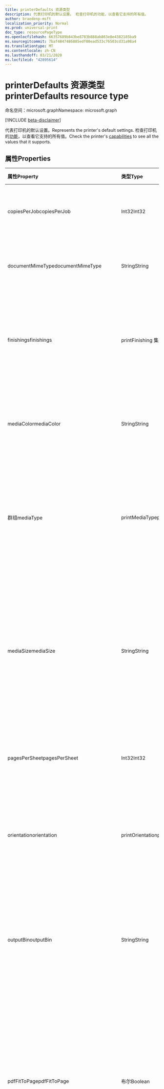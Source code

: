 ```yaml
---
title: printerDefaults 资源类型
description: 代表打印机的默认设置。 检查打印机的功能，以查看它支持的所有值。
author: braedenp-msft
localization_priority: Normal
ms.prod: universal-print
doc_type: resourcePageType
ms.openlocfilehash: 66357689b843be8783b888ab863e8e4382185ba9
ms.sourcegitcommit: 7baf4847486885edf08ead533c76503cd31a98a4
ms.translationtype: MT
ms.contentlocale: zh-CN
ms.lasthandoff: 03/21/2020
ms.locfileid: "42895614"
---
```

# <a name="printerdefaults-resource-type"></a><span data-ttu-id="179cd-104">printerDefaults 资源类型</span><span class="sxs-lookup"><span data-stu-id="179cd-104">printerDefaults resource type</span></span>

<span data-ttu-id="179cd-105">命名空间：microsoft.graph</span><span class="sxs-lookup"><span data-stu-id="179cd-105">Namespace: microsoft.graph</span></span>

[!INCLUDE [beta-disclaimer](../../includes/beta-disclaimer.md)]

<span data-ttu-id="179cd-106">代表打印机的默认设置。</span><span class="sxs-lookup"><span data-stu-id="179cd-106">Represents the printer's default settings.</span></span> <span data-ttu-id="179cd-107">检查打印机的[功能](../api/printer-getcapabilities.md)，以查看它支持的所有值。</span><span class="sxs-lookup"><span data-stu-id="179cd-107">Check the printer's [capabilities](../api/printer-getcapabilities.md) to see all the values that it supports.</span></span>

## <a name="properties"></a><span data-ttu-id="179cd-108">属性</span><span class="sxs-lookup"><span data-stu-id="179cd-108">Properties</span></span>
| <span data-ttu-id="179cd-109">属性</span><span class="sxs-lookup"><span data-stu-id="179cd-109">Property</span></span>     | <span data-ttu-id="179cd-110">类型</span><span class="sxs-lookup"><span data-stu-id="179cd-110">Type</span></span>        | <span data-ttu-id="179cd-111">说明</span><span class="sxs-lookup"><span data-stu-id="179cd-111">Description</span></span> |
|:-------------|:------------|:------------|
|<span data-ttu-id="179cd-112">copiesPerJob</span><span class="sxs-lookup"><span data-stu-id="179cd-112">copiesPerJob</span></span>|<span data-ttu-id="179cd-113">Int32</span><span class="sxs-lookup"><span data-stu-id="179cd-113">Int32</span></span>|<span data-ttu-id="179cd-114">每个作业打印的默认副本数。</span><span class="sxs-lookup"><span data-stu-id="179cd-114">The default number of copies printed per job.</span></span>|
|<span data-ttu-id="179cd-115">documentMimeType</span><span class="sxs-lookup"><span data-stu-id="179cd-115">documentMimeType</span></span>|<span data-ttu-id="179cd-116">String</span><span class="sxs-lookup"><span data-stu-id="179cd-116">String</span></span>|<span data-ttu-id="179cd-117">处理文档时使用的默认 MIME 类型。</span><span class="sxs-lookup"><span data-stu-id="179cd-117">The default MIME type to use when processing documents.</span></span>|
|<span data-ttu-id="179cd-118">finishings</span><span class="sxs-lookup"><span data-stu-id="179cd-118">finishings</span></span>|<span data-ttu-id="179cd-119">printFinishing 集合</span><span class="sxs-lookup"><span data-stu-id="179cd-119">printFinishing collection</span></span>|<span data-ttu-id="179cd-120">要应用于打印作业的默认 finishings 集。</span><span class="sxs-lookup"><span data-stu-id="179cd-120">The default set of finishings to apply to print jobs.</span></span> <span data-ttu-id="179cd-121">有效值如下表所述。</span><span class="sxs-lookup"><span data-stu-id="179cd-121">Valid values are described in the following table.</span></span>|
|<span data-ttu-id="179cd-122">mediaColor</span><span class="sxs-lookup"><span data-stu-id="179cd-122">mediaColor</span></span>|<span data-ttu-id="179cd-123">String</span><span class="sxs-lookup"><span data-stu-id="179cd-123">String</span></span>|<span data-ttu-id="179cd-124">打印文档时所用的默认媒体（如纸张）颜色。</span><span class="sxs-lookup"><span data-stu-id="179cd-124">The default media (such as paper) color to print the document on.</span></span>
|<span data-ttu-id="179cd-125">群组</span><span class="sxs-lookup"><span data-stu-id="179cd-125">mediaType</span></span>|<span data-ttu-id="179cd-126">printMediaType</span><span class="sxs-lookup"><span data-stu-id="179cd-126">printMediaType</span></span>|<span data-ttu-id="179cd-127">打印文档时所用的默认媒体（如纸）类型。</span><span class="sxs-lookup"><span data-stu-id="179cd-127">The default media (such as paper) type to print the document on.</span></span> <span data-ttu-id="179cd-128">有效值如下表所述。</span><span class="sxs-lookup"><span data-stu-id="179cd-128">Valid values are described in the following table.</span></span>|
|<span data-ttu-id="179cd-129">mediaSize</span><span class="sxs-lookup"><span data-stu-id="179cd-129">mediaSize</span></span>|<span data-ttu-id="179cd-130">String</span><span class="sxs-lookup"><span data-stu-id="179cd-130">String</span></span>|<span data-ttu-id="179cd-131">要使用的默认媒体大小。</span><span class="sxs-lookup"><span data-stu-id="179cd-131">The default media size to use.</span></span> <span data-ttu-id="179cd-132">支持 ISO 和 ANSI 媒体大小的标准大小名称，以及关联打印机支持的任何自定义大小。</span><span class="sxs-lookup"><span data-stu-id="179cd-132">Supports standard size names for ISO and ANSI media sizes, along with any custom sizes supported by the associated printer.</span></span>
|<span data-ttu-id="179cd-133">pagesPerSheet</span><span class="sxs-lookup"><span data-stu-id="179cd-133">pagesPerSheet</span></span>|<span data-ttu-id="179cd-134">Int32</span><span class="sxs-lookup"><span data-stu-id="179cd-134">Int32</span></span>|<span data-ttu-id="179cd-135">每张纸上要打印的文档页面的默认数量。</span><span class="sxs-lookup"><span data-stu-id="179cd-135">The default number of document pages to print on each sheet.</span></span>
|<span data-ttu-id="179cd-136">orientation</span><span class="sxs-lookup"><span data-stu-id="179cd-136">orientation</span></span>|<span data-ttu-id="179cd-137">printOrientation</span><span class="sxs-lookup"><span data-stu-id="179cd-137">printOrientation</span></span>|<span data-ttu-id="179cd-138">打印文档时使用的默认方向。</span><span class="sxs-lookup"><span data-stu-id="179cd-138">The default orientation to use when printing the document.</span></span> <span data-ttu-id="179cd-139">有效值如下表所述。</span><span class="sxs-lookup"><span data-stu-id="179cd-139">Valid values are described in the following table.</span></span>|
|<span data-ttu-id="179cd-140">outputBin</span><span class="sxs-lookup"><span data-stu-id="179cd-140">outputBin</span></span>|<span data-ttu-id="179cd-141">String</span><span class="sxs-lookup"><span data-stu-id="179cd-141">String</span></span>|<span data-ttu-id="179cd-142">要放置的默认输出纸盒已完成打印。</span><span class="sxs-lookup"><span data-stu-id="179cd-142">The default output bin to place completed prints into.</span></span> <span data-ttu-id="179cd-143">请参阅打印机的[功能](../api/printer-getcapabilities.md)，获取受支持的输出箱列表。</span><span class="sxs-lookup"><span data-stu-id="179cd-143">See the printer's [capabilities](../api/printer-getcapabilities.md) for a list of supported output bins.</span></span>|
|<span data-ttu-id="179cd-144">pdfFitToPage</span><span class="sxs-lookup"><span data-stu-id="179cd-144">pdfFitToPage</span></span>|<span data-ttu-id="179cd-145">布尔</span><span class="sxs-lookup"><span data-stu-id="179cd-145">Boolean</span></span>|<span data-ttu-id="179cd-146">默认的 pdfFitToPage 设置。</span><span class="sxs-lookup"><span data-stu-id="179cd-146">The default pdfFitToPage setting.</span></span> <span data-ttu-id="179cd-147">如果为 True，则将 PDF 文档的每个页面放置到一个物理纸上;假以让打印机决定如何布置印象。</span><span class="sxs-lookup"><span data-stu-id="179cd-147">True to fit each page of a PDF document to a physical sheet of media; false to let the printer decide how to lay out impressions.</span></span>|
|<span data-ttu-id="179cd-148">presentationDirection</span><span class="sxs-lookup"><span data-stu-id="179cd-148">presentationDirection</span></span>|<span data-ttu-id="179cd-149">printPresentationDirection</span><span class="sxs-lookup"><span data-stu-id="179cd-149">printPresentationDirection</span></span>|<span data-ttu-id="179cd-150">每个工作表打印多个页面时对页面进行布局的默认方向。</span><span class="sxs-lookup"><span data-stu-id="179cd-150">The default direction to lay out pages when multiple pages are being printed per sheet.</span></span> <span data-ttu-id="179cd-151">有效值如下表所述。</span><span class="sxs-lookup"><span data-stu-id="179cd-151">Valid values are described in the following table.</span></span>|
|<span data-ttu-id="179cd-152">printColorConfiguration</span><span class="sxs-lookup"><span data-stu-id="179cd-152">printColorConfiguration</span></span>|<span data-ttu-id="179cd-153">printColorConfiguration</span><span class="sxs-lookup"><span data-stu-id="179cd-153">printColorConfiguration</span></span>|<span data-ttu-id="179cd-154">打印文档时使用的默认颜色模式。</span><span class="sxs-lookup"><span data-stu-id="179cd-154">The default color mode to use when printing the document.</span></span> <span data-ttu-id="179cd-155">有效值如下表所述。</span><span class="sxs-lookup"><span data-stu-id="179cd-155">Valid values are described in the following table.</span></span>|
|<span data-ttu-id="179cd-156">printQuality</span><span class="sxs-lookup"><span data-stu-id="179cd-156">printQuality</span></span>|<span data-ttu-id="179cd-157">printQuality</span><span class="sxs-lookup"><span data-stu-id="179cd-157">printQuality</span></span>|<span data-ttu-id="179cd-158">打印文档时使用的默认质量。</span><span class="sxs-lookup"><span data-stu-id="179cd-158">The default quality to use when printing the document.</span></span> <span data-ttu-id="179cd-159">有效值如下表所述。</span><span class="sxs-lookup"><span data-stu-id="179cd-159">Valid values are described in the following table.</span></span>|
|<span data-ttu-id="179cd-160">duplexConfiguration</span><span class="sxs-lookup"><span data-stu-id="179cd-160">duplexConfiguration</span></span>|<span data-ttu-id="179cd-161">printDuplexConfiguration</span><span class="sxs-lookup"><span data-stu-id="179cd-161">printDuplexConfiguration</span></span>|<span data-ttu-id="179cd-162">打印文档时使用的默认双面打印（双面）配置。</span><span class="sxs-lookup"><span data-stu-id="179cd-162">The default duplex (double-sided) configuration to use when printing a document.</span></span> <span data-ttu-id="179cd-163">有效值如下表所述。</span><span class="sxs-lookup"><span data-stu-id="179cd-163">Valid values are described in the following table.</span></span>|

### <a name="printpresentationdirection-values"></a><span data-ttu-id="179cd-164">printPresentationDirection 值</span><span class="sxs-lookup"><span data-stu-id="179cd-164">printPresentationDirection values</span></span>

|<span data-ttu-id="179cd-165">成员</span><span class="sxs-lookup"><span data-stu-id="179cd-165">Member</span></span>|<span data-ttu-id="179cd-166">值</span><span class="sxs-lookup"><span data-stu-id="179cd-166">Value</span></span>|<span data-ttu-id="179cd-167">说明</span><span class="sxs-lookup"><span data-stu-id="179cd-167">Description</span></span>|
|:---|:---|:---|
|<span data-ttu-id="179cd-168">clockwiseFromTopLeft</span><span class="sxs-lookup"><span data-stu-id="179cd-168">clockwiseFromTopLeft</span></span>|<span data-ttu-id="179cd-169">0</span><span class="sxs-lookup"><span data-stu-id="179cd-169">0</span></span>|<span data-ttu-id="179cd-170">从左上角开始沿顺时针方向的网格排列页面。</span><span class="sxs-lookup"><span data-stu-id="179cd-170">Arrange the pages in a clockwise grid starting in the top left.</span></span>|
|<span data-ttu-id="179cd-171">counterClockwiseFromTopLeft</span><span class="sxs-lookup"><span data-stu-id="179cd-171">counterClockwiseFromTopLeft</span></span>|<span data-ttu-id="179cd-172">1</span><span class="sxs-lookup"><span data-stu-id="179cd-172">1</span></span>|<span data-ttu-id="179cd-173">在从左上角开始的逆时针网格中排列页面。</span><span class="sxs-lookup"><span data-stu-id="179cd-173">Arrange the pages in a counterclockwise grid starting in the top left.</span></span>|
|<span data-ttu-id="179cd-174">counterClockwiseFromTopRight</span><span class="sxs-lookup"><span data-stu-id="179cd-174">counterClockwiseFromTopRight</span></span>|<span data-ttu-id="179cd-175">双面</span><span class="sxs-lookup"><span data-stu-id="179cd-175">2</span></span>|<span data-ttu-id="179cd-176">从右上部开始以逆时针网格线排列页面。</span><span class="sxs-lookup"><span data-stu-id="179cd-176">Arrange the pages in a counterclockwise grid starting in the top right.</span></span>|
|<span data-ttu-id="179cd-177">clockwiseFromTopRight</span><span class="sxs-lookup"><span data-stu-id="179cd-177">clockwiseFromTopRight</span></span>|<span data-ttu-id="179cd-178">第三章</span><span class="sxs-lookup"><span data-stu-id="179cd-178">3</span></span>|<span data-ttu-id="179cd-179">从右上部开始沿顺时针网格排列页面。</span><span class="sxs-lookup"><span data-stu-id="179cd-179">Arrange the pages in a clockwise grid starting in the top right.</span></span>|
|<span data-ttu-id="179cd-180">counterClockwiseFromBottomLeft</span><span class="sxs-lookup"><span data-stu-id="179cd-180">counterClockwiseFromBottomLeft</span></span>|<span data-ttu-id="179cd-181">4 </span><span class="sxs-lookup"><span data-stu-id="179cd-181">4</span></span>|<span data-ttu-id="179cd-182">从左下角开始以逆时针网格线排列页面。</span><span class="sxs-lookup"><span data-stu-id="179cd-182">Arrange the pages in a counterclockwise grid starting in the bottom left.</span></span>|
|<span data-ttu-id="179cd-183">clockwiseFromBottomLeft</span><span class="sxs-lookup"><span data-stu-id="179cd-183">clockwiseFromBottomLeft</span></span>|<span data-ttu-id="179cd-184">5 </span><span class="sxs-lookup"><span data-stu-id="179cd-184">5</span></span>|<span data-ttu-id="179cd-185">从左下角开始沿顺时针方向的网格排列页面。</span><span class="sxs-lookup"><span data-stu-id="179cd-185">Arrange the pages in a clockwise grid starting in the bottom left.</span></span>|
|<span data-ttu-id="179cd-186">counterClockwiseFromBottomRight</span><span class="sxs-lookup"><span data-stu-id="179cd-186">counterClockwiseFromBottomRight</span></span>|<span data-ttu-id="179cd-187">6 </span><span class="sxs-lookup"><span data-stu-id="179cd-187">6</span></span>|<span data-ttu-id="179cd-188">从右下角开始以逆时针网格线排列页面。</span><span class="sxs-lookup"><span data-stu-id="179cd-188">Arrange the pages in a counterclockwise grid starting in the bottom right.</span></span>|
|<span data-ttu-id="179cd-189">clockwiseFromBottomRight</span><span class="sxs-lookup"><span data-stu-id="179cd-189">clockwiseFromBottomRight</span></span>|<span data-ttu-id="179cd-190">7 </span><span class="sxs-lookup"><span data-stu-id="179cd-190">7</span></span>|<span data-ttu-id="179cd-191">从右下角开始沿顺时针方向的网格排列页面。</span><span class="sxs-lookup"><span data-stu-id="179cd-191">Arrange the pages in a clockwise grid starting in the bottom right.</span></span>|

### <a name="printduplexconfiguration-values"></a><span data-ttu-id="179cd-192">printDuplexConfiguration 值</span><span class="sxs-lookup"><span data-stu-id="179cd-192">printDuplexConfiguration values</span></span>

|<span data-ttu-id="179cd-193">成员</span><span class="sxs-lookup"><span data-stu-id="179cd-193">Member</span></span>|<span data-ttu-id="179cd-194">值</span><span class="sxs-lookup"><span data-stu-id="179cd-194">Value</span></span>|<span data-ttu-id="179cd-195">说明</span><span class="sxs-lookup"><span data-stu-id="179cd-195">Description</span></span>|
|:---|:---|:---|
|<span data-ttu-id="179cd-196">twoSidedLongEdge</span><span class="sxs-lookup"><span data-stu-id="179cd-196">twoSidedLongEdge</span></span>|<span data-ttu-id="179cd-197">0</span><span class="sxs-lookup"><span data-stu-id="179cd-197">0</span></span>|<span data-ttu-id="179cd-198">打印机将双面打印，并且将沿长边翻转文档。</span><span class="sxs-lookup"><span data-stu-id="179cd-198">The printer will print double-sided, and will flip documents along the long edge.</span></span>|
|<span data-ttu-id="179cd-199">twoSidedShortEdge</span><span class="sxs-lookup"><span data-stu-id="179cd-199">twoSidedShortEdge</span></span>|<span data-ttu-id="179cd-200">1</span><span class="sxs-lookup"><span data-stu-id="179cd-200">1</span></span>|<span data-ttu-id="179cd-201">打印机将双面打印，并且将沿短边翻转文档。</span><span class="sxs-lookup"><span data-stu-id="179cd-201">The printer will print double-sided, and will flip documents along the short edge.</span></span>|
|<span data-ttu-id="179cd-202">oneSided</span><span class="sxs-lookup"><span data-stu-id="179cd-202">oneSided</span></span>|<span data-ttu-id="179cd-203">双面</span><span class="sxs-lookup"><span data-stu-id="179cd-203">2</span></span>|<span data-ttu-id="179cd-204">打印机将单面打印。</span><span class="sxs-lookup"><span data-stu-id="179cd-204">The printer will print single-sided.</span></span>|

### <a name="printfinishing-values"></a><span data-ttu-id="179cd-205">printFinishing 值</span><span class="sxs-lookup"><span data-stu-id="179cd-205">printFinishing values</span></span>

|<span data-ttu-id="179cd-206">成员</span><span class="sxs-lookup"><span data-stu-id="179cd-206">Member</span></span>|<span data-ttu-id="179cd-207">值</span><span class="sxs-lookup"><span data-stu-id="179cd-207">Value</span></span>|<span data-ttu-id="179cd-208">说明</span><span class="sxs-lookup"><span data-stu-id="179cd-208">Description</span></span>|
|:---|:---|:---|
|<span data-ttu-id="179cd-209">无</span><span class="sxs-lookup"><span data-stu-id="179cd-209">none</span></span>|<span data-ttu-id="179cd-210">第三章</span><span class="sxs-lookup"><span data-stu-id="179cd-210">3</span></span>|<span data-ttu-id="179cd-211">无 finishings。</span><span class="sxs-lookup"><span data-stu-id="179cd-211">No finishings.</span></span> <span data-ttu-id="179cd-212">包括此值等效于提供空的 finishings 集合。</span><span class="sxs-lookup"><span data-stu-id="179cd-212">Including this value is equivalent to providing an empty collection of finishings.</span></span>|
|<span data-ttu-id="179cd-213">侧</span><span class="sxs-lookup"><span data-stu-id="179cd-213">staple</span></span>|<span data-ttu-id="179cd-214">4 </span><span class="sxs-lookup"><span data-stu-id="179cd-214">4</span></span>|<span data-ttu-id="179cd-215">使用打印机的默认装订配置对文档进行装订。</span><span class="sxs-lookup"><span data-stu-id="179cd-215">Staple the document using the printer's default stapling configuration.</span></span>|
|<span data-ttu-id="179cd-216">穿透</span><span class="sxs-lookup"><span data-stu-id="179cd-216">punch</span></span>|<span data-ttu-id="179cd-217">5 </span><span class="sxs-lookup"><span data-stu-id="179cd-217">5</span></span>|<span data-ttu-id="179cd-218">打孔使用打印机的默认打孔配置来打孔文档。</span><span class="sxs-lookup"><span data-stu-id="179cd-218">Hole punch the document using the printer's default hole punch configuration.</span></span>|
|<span data-ttu-id="179cd-219">包装盒</span><span class="sxs-lookup"><span data-stu-id="179cd-219">cover</span></span>|<span data-ttu-id="179cd-220">6 </span><span class="sxs-lookup"><span data-stu-id="179cd-220">6</span></span>|<span data-ttu-id="179cd-221">将封面应用于文档。</span><span class="sxs-lookup"><span data-stu-id="179cd-221">Apply a cover to the document.</span></span>|
|<span data-ttu-id="179cd-222">绑定</span><span class="sxs-lookup"><span data-stu-id="179cd-222">bind</span></span>|<span data-ttu-id="179cd-223">7 </span><span class="sxs-lookup"><span data-stu-id="179cd-223">7</span></span>|<span data-ttu-id="179cd-224">使用打印机的默认绑定配置绑定文档。</span><span class="sxs-lookup"><span data-stu-id="179cd-224">Bind the document using the printer's default binding configuration.</span></span>|
|<span data-ttu-id="179cd-225">saddleStitch</span><span class="sxs-lookup"><span data-stu-id="179cd-225">saddleStitch</span></span>|<span data-ttu-id="179cd-226">8 </span><span class="sxs-lookup"><span data-stu-id="179cd-226">8</span></span>|<span data-ttu-id="179cd-227">骑马-使用打印机的默认装订配置 stich 文档。</span><span class="sxs-lookup"><span data-stu-id="179cd-227">Saddle-stich the document using the printer's default stitching configuration.</span></span>|
|<span data-ttu-id="179cd-228">edgeStitch</span><span class="sxs-lookup"><span data-stu-id="179cd-228">edgeStitch</span></span>|<span data-ttu-id="179cd-229">9 </span><span class="sxs-lookup"><span data-stu-id="179cd-229">9</span></span>|<span data-ttu-id="179cd-230">使用打印机的默认装订配置对文档进行边缘装订。</span><span class="sxs-lookup"><span data-stu-id="179cd-230">Edge-stitch the document using the printer's default stitching configuration.</span></span>|
|<span data-ttu-id="179cd-231">stapleTopLeft</span><span class="sxs-lookup"><span data-stu-id="179cd-231">stapleTopLeft</span></span>|<span data-ttu-id="179cd-232">20</span><span class="sxs-lookup"><span data-stu-id="179cd-232">20</span></span>|<span data-ttu-id="179cd-233">将文档装订在左上角。</span><span class="sxs-lookup"><span data-stu-id="179cd-233">Staple the document in the top-left corner.</span></span>|
|<span data-ttu-id="179cd-234">stapleBottomLeft</span><span class="sxs-lookup"><span data-stu-id="179cd-234">stapleBottomLeft</span></span>|<span data-ttu-id="179cd-235">不足</span><span class="sxs-lookup"><span data-stu-id="179cd-235">21</span></span>|<span data-ttu-id="179cd-236">在左下角对文档进行装订。</span><span class="sxs-lookup"><span data-stu-id="179cd-236">Staple the document in the bottom-left corner.</span></span>|
|<span data-ttu-id="179cd-237">stapleTopRight</span><span class="sxs-lookup"><span data-stu-id="179cd-237">stapleTopRight</span></span>|<span data-ttu-id="179cd-238">22</span><span class="sxs-lookup"><span data-stu-id="179cd-238">22</span></span>|<span data-ttu-id="179cd-239">在右上角将文档装订在一起。</span><span class="sxs-lookup"><span data-stu-id="179cd-239">Staple the document in the top-right corner.</span></span>|
|<span data-ttu-id="179cd-240">stapleBottomRight</span><span class="sxs-lookup"><span data-stu-id="179cd-240">stapleBottomRight</span></span>|<span data-ttu-id="179cd-241">上午</span><span class="sxs-lookup"><span data-stu-id="179cd-241">23</span></span>|<span data-ttu-id="179cd-242">在右下角将文档装订在一起。</span><span class="sxs-lookup"><span data-stu-id="179cd-242">Staple the document in the bottom-right corner.</span></span>|
|<span data-ttu-id="179cd-243">edgeStitchLeft</span><span class="sxs-lookup"><span data-stu-id="179cd-243">edgeStitchLeft</span></span>|<span data-ttu-id="179cd-244">24</span><span class="sxs-lookup"><span data-stu-id="179cd-244">24</span></span>|<span data-ttu-id="179cd-245">沿左边缘对文档进行边缘装订。</span><span class="sxs-lookup"><span data-stu-id="179cd-245">Edge-stitch the document along the left edge.</span></span>|
|<span data-ttu-id="179cd-246">edgeStitchTop</span><span class="sxs-lookup"><span data-stu-id="179cd-246">edgeStitchTop</span></span>|<span data-ttu-id="179cd-247">word</span><span class="sxs-lookup"><span data-stu-id="179cd-247">25</span></span>|<span data-ttu-id="179cd-248">沿上边缘对文档进行边缘装订。</span><span class="sxs-lookup"><span data-stu-id="179cd-248">Edge-stitch the document along the top edge.</span></span>|
|<span data-ttu-id="179cd-249">edgeStitchRight</span><span class="sxs-lookup"><span data-stu-id="179cd-249">edgeStitchRight</span></span>|<span data-ttu-id="179cd-250">26</span><span class="sxs-lookup"><span data-stu-id="179cd-250">26</span></span>|<span data-ttu-id="179cd-251">将文档沿右边缘装订。</span><span class="sxs-lookup"><span data-stu-id="179cd-251">Edge-stitch the document along the right edge.</span></span>|
|<span data-ttu-id="179cd-252">edgeStitchBottom</span><span class="sxs-lookup"><span data-stu-id="179cd-252">edgeStitchBottom</span></span>|<span data-ttu-id="179cd-253">27</span><span class="sxs-lookup"><span data-stu-id="179cd-253">27</span></span>|<span data-ttu-id="179cd-254">对文档沿下边缘进行边缘装订。</span><span class="sxs-lookup"><span data-stu-id="179cd-254">Edge-stitch the document along the bottom edge.</span></span>|
|<span data-ttu-id="179cd-255">stapleDualLeft</span><span class="sxs-lookup"><span data-stu-id="179cd-255">stapleDualLeft</span></span>|<span data-ttu-id="179cd-256">28</span><span class="sxs-lookup"><span data-stu-id="179cd-256">28</span></span>|<span data-ttu-id="179cd-257">将文档沿左边缘两次装订。</span><span class="sxs-lookup"><span data-stu-id="179cd-257">Staple the document twice along the left edge.</span></span>|
|<span data-ttu-id="179cd-258">stapleDualTop</span><span class="sxs-lookup"><span data-stu-id="179cd-258">stapleDualTop</span></span>|<span data-ttu-id="179cd-259">29</span><span class="sxs-lookup"><span data-stu-id="179cd-259">29</span></span>|<span data-ttu-id="179cd-260">将文档沿上边缘两次装订。</span><span class="sxs-lookup"><span data-stu-id="179cd-260">Staple the document twice along the top edge.</span></span>|
|<span data-ttu-id="179cd-261">stapleDualRight</span><span class="sxs-lookup"><span data-stu-id="179cd-261">stapleDualRight</span></span>|<span data-ttu-id="179cd-262">30</span><span class="sxs-lookup"><span data-stu-id="179cd-262">30</span></span>|<span data-ttu-id="179cd-263">将文档沿右边缘两次装订。</span><span class="sxs-lookup"><span data-stu-id="179cd-263">Staple the document twice along the right edge.</span></span>|
|<span data-ttu-id="179cd-264">stapleDualBottom</span><span class="sxs-lookup"><span data-stu-id="179cd-264">stapleDualBottom</span></span>|<span data-ttu-id="179cd-265">31</span><span class="sxs-lookup"><span data-stu-id="179cd-265">31</span></span>|<span data-ttu-id="179cd-266">将文档沿下边缘两次装订。</span><span class="sxs-lookup"><span data-stu-id="179cd-266">Staple the document twice along the bottom edge.</span></span>|

## <a name="printorientation-values"></a><span data-ttu-id="179cd-267">printOrientation 值</span><span class="sxs-lookup"><span data-stu-id="179cd-267">printOrientation values</span></span>

|<span data-ttu-id="179cd-268">成员</span><span class="sxs-lookup"><span data-stu-id="179cd-268">Member</span></span>|<span data-ttu-id="179cd-269">值</span><span class="sxs-lookup"><span data-stu-id="179cd-269">Value</span></span>|<span data-ttu-id="179cd-270">说明</span><span class="sxs-lookup"><span data-stu-id="179cd-270">Description</span></span>|
|:---|:---|:---|
|<span data-ttu-id="179cd-271">纵</span><span class="sxs-lookup"><span data-stu-id="179cd-271">portrait</span></span>|<span data-ttu-id="179cd-272">第三章</span><span class="sxs-lookup"><span data-stu-id="179cd-272">3</span></span>|<span data-ttu-id="179cd-273">打印机将在 "纵向" 方向上打印为印记。</span><span class="sxs-lookup"><span data-stu-id="179cd-273">The printer will print impressions in the "portrait" orientation.</span></span>|
|<span data-ttu-id="179cd-274">现状</span><span class="sxs-lookup"><span data-stu-id="179cd-274">landscape</span></span>|<span data-ttu-id="179cd-275">4 </span><span class="sxs-lookup"><span data-stu-id="179cd-275">4</span></span>|<span data-ttu-id="179cd-276">打印机将在 "横向" 方向上打印为印记。</span><span class="sxs-lookup"><span data-stu-id="179cd-276">The printer will print impressions in the "landscape" orientation.</span></span>|
|<span data-ttu-id="179cd-277">reverseLandscape</span><span class="sxs-lookup"><span data-stu-id="179cd-277">reverseLandscape</span></span>|<span data-ttu-id="179cd-278">5 </span><span class="sxs-lookup"><span data-stu-id="179cd-278">5</span></span>|<span data-ttu-id="179cd-279">打印机将在 "翻转横向" 方向上打印为印记。</span><span class="sxs-lookup"><span data-stu-id="179cd-279">The printer will print impressions in the "reverse landscape" orientation.</span></span>|
|<span data-ttu-id="179cd-280">reversePortrait</span><span class="sxs-lookup"><span data-stu-id="179cd-280">reversePortrait</span></span>|<span data-ttu-id="179cd-281">6 </span><span class="sxs-lookup"><span data-stu-id="179cd-281">6</span></span>|<span data-ttu-id="179cd-282">打印机将在 "反转纵向" 方向上打印为印记。</span><span class="sxs-lookup"><span data-stu-id="179cd-282">The printer will print impressions in the "reverse portrait" orientation.</span></span>|

### <a name="printmediatype-values"></a><span data-ttu-id="179cd-283">printMediaType 值</span><span class="sxs-lookup"><span data-stu-id="179cd-283">printMediaType values</span></span>

|<span data-ttu-id="179cd-284">成员</span><span class="sxs-lookup"><span data-stu-id="179cd-284">Member</span></span>|<span data-ttu-id="179cd-285">值</span><span class="sxs-lookup"><span data-stu-id="179cd-285">Value</span></span>|<span data-ttu-id="179cd-286">说明</span><span class="sxs-lookup"><span data-stu-id="179cd-286">Description</span></span>|
|:---|:---|:---|
|<span data-ttu-id="179cd-287">设计</span><span class="sxs-lookup"><span data-stu-id="179cd-287">stationery</span></span>|<span data-ttu-id="179cd-288">0</span><span class="sxs-lookup"><span data-stu-id="179cd-288">0</span></span>|<span data-ttu-id="179cd-289">一张标准纸张。</span><span class="sxs-lookup"><span data-stu-id="179cd-289">Standard sheets of paper.</span></span>|
|<span data-ttu-id="179cd-290">透明度</span><span class="sxs-lookup"><span data-stu-id="179cd-290">transparency</span></span>|<span data-ttu-id="179cd-291">1</span><span class="sxs-lookup"><span data-stu-id="179cd-291">1</span></span>|<span data-ttu-id="179cd-292">与投影机投影仪配合使用的透明胶片。</span><span class="sxs-lookup"><span data-stu-id="179cd-292">Transparency film used with overhead projectors.</span></span>|
|<span data-ttu-id="179cd-293">信封</span><span class="sxs-lookup"><span data-stu-id="179cd-293">envelope</span></span>|<span data-ttu-id="179cd-294">双面</span><span class="sxs-lookup"><span data-stu-id="179cd-294">2</span></span>|<span data-ttu-id="179cd-295">信封。</span><span class="sxs-lookup"><span data-stu-id="179cd-295">An envelope.</span></span>|
|<span data-ttu-id="179cd-296">envelopePlain</span><span class="sxs-lookup"><span data-stu-id="179cd-296">envelopePlain</span></span>|<span data-ttu-id="179cd-297">第三章</span><span class="sxs-lookup"><span data-stu-id="179cd-297">3</span></span>|<span data-ttu-id="179cd-298">纯信封。</span><span class="sxs-lookup"><span data-stu-id="179cd-298">A plain envelope.</span></span>|
|<span data-ttu-id="179cd-299">保持</span><span class="sxs-lookup"><span data-stu-id="179cd-299">continuous</span></span>|<span data-ttu-id="179cd-300">4 </span><span class="sxs-lookup"><span data-stu-id="179cd-300">4</span></span>|<span data-ttu-id="179cd-301">连续一卷纸。</span><span class="sxs-lookup"><span data-stu-id="179cd-301">A continuous roll of paper.</span></span>|
|<span data-ttu-id="179cd-302">闪屏</span><span class="sxs-lookup"><span data-stu-id="179cd-302">screen</span></span>|<span data-ttu-id="179cd-303">5 </span><span class="sxs-lookup"><span data-stu-id="179cd-303">5</span></span>|<span data-ttu-id="179cd-304">数字屏幕。</span><span class="sxs-lookup"><span data-stu-id="179cd-304">A digital screen.</span></span>|
|<span data-ttu-id="179cd-305">screenPaged</span><span class="sxs-lookup"><span data-stu-id="179cd-305">screenPaged</span></span>|<span data-ttu-id="179cd-306">6 </span><span class="sxs-lookup"><span data-stu-id="179cd-306">6</span></span>|<span data-ttu-id="179cd-307">支持分页的数字屏幕。</span><span class="sxs-lookup"><span data-stu-id="179cd-307">A digital screen with support for paging.</span></span>|
|<span data-ttu-id="179cd-308">continuousLong</span><span class="sxs-lookup"><span data-stu-id="179cd-308">continuousLong</span></span>|<span data-ttu-id="179cd-309">7 </span><span class="sxs-lookup"><span data-stu-id="179cd-309">7</span></span>|<span data-ttu-id="179cd-310">较长的连续纸张。</span><span class="sxs-lookup"><span data-stu-id="179cd-310">A long continuous roll of paper.</span></span>|
|<span data-ttu-id="179cd-311">continuousShort</span><span class="sxs-lookup"><span data-stu-id="179cd-311">continuousShort</span></span>|<span data-ttu-id="179cd-312">8 </span><span class="sxs-lookup"><span data-stu-id="179cd-312">8</span></span>|<span data-ttu-id="179cd-313">简短的连续纸。</span><span class="sxs-lookup"><span data-stu-id="179cd-313">A short continuous roll of paper.</span></span>|
|<span data-ttu-id="179cd-314">envelopeWindow</span><span class="sxs-lookup"><span data-stu-id="179cd-314">envelopeWindow</span></span>|<span data-ttu-id="179cd-315">9 </span><span class="sxs-lookup"><span data-stu-id="179cd-315">9</span></span>|<span data-ttu-id="179cd-316">带有透明窗口裁剪的信封。</span><span class="sxs-lookup"><span data-stu-id="179cd-316">An envelope with a transparent window cut-out.</span></span>|
|<span data-ttu-id="179cd-317">multiPartForm</span><span class="sxs-lookup"><span data-stu-id="179cd-317">multiPartForm</span></span>|<span data-ttu-id="179cd-318">10 </span><span class="sxs-lookup"><span data-stu-id="179cd-318">10</span></span>|<span data-ttu-id="179cd-319">多部分 perforated 窗体。</span><span class="sxs-lookup"><span data-stu-id="179cd-319">A multi-part perforated form.</span></span>|
|<span data-ttu-id="179cd-320">层</span><span class="sxs-lookup"><span data-stu-id="179cd-320">multiLayer</span></span>|<span data-ttu-id="179cd-321">11x17</span><span class="sxs-lookup"><span data-stu-id="179cd-321">11</span></span>|<span data-ttu-id="179cd-322">多层中型。</span><span class="sxs-lookup"><span data-stu-id="179cd-322">A multi-layer medium.</span></span>|
|<span data-ttu-id="179cd-323">标题</span><span class="sxs-lookup"><span data-stu-id="179cd-323">labels</span></span>|<span data-ttu-id="179cd-324">12 </span><span class="sxs-lookup"><span data-stu-id="179cd-324">12</span></span>|<span data-ttu-id="179cd-325">带有标签切出的工作表。</span><span class="sxs-lookup"><span data-stu-id="179cd-325">A sheet with label cut-outs.</span></span>|

### <a name="printquality-values"></a><span data-ttu-id="179cd-326">printQuality 值</span><span class="sxs-lookup"><span data-stu-id="179cd-326">printQuality values</span></span>

|<span data-ttu-id="179cd-327">成员</span><span class="sxs-lookup"><span data-stu-id="179cd-327">Member</span></span>|<span data-ttu-id="179cd-328">说明</span><span class="sxs-lookup"><span data-stu-id="179cd-328">Description</span></span>|
|:---|:---|
|<span data-ttu-id="179cd-329">降低</span><span class="sxs-lookup"><span data-stu-id="179cd-329">low</span></span>|<span data-ttu-id="179cd-330">打印机将使用低（通常称为 "草稿"）质量打印作业。</span><span class="sxs-lookup"><span data-stu-id="179cd-330">The printer will print the job using low (commonly known as "draft") quality.</span></span>|
|<span data-ttu-id="179cd-331">中等</span><span class="sxs-lookup"><span data-stu-id="179cd-331">medium</span></span>|<span data-ttu-id="179cd-332">打印机将使用 medim （通常称为 "普通"）质量打印作业。</span><span class="sxs-lookup"><span data-stu-id="179cd-332">The printer will print the job using medim (commonly known as "normal") quality.</span></span>|
|<span data-ttu-id="179cd-333">高效</span><span class="sxs-lookup"><span data-stu-id="179cd-333">high</span></span>|<span data-ttu-id="179cd-334">打印机将使用 "高" （通常称为 "最佳" 或 "精细"）质量打印作业。</span><span class="sxs-lookup"><span data-stu-id="179cd-334">The printer will print the job using high (commonly known as "best" or "fine") quality.</span></span>|

### <a name="printcolorconfiguration-values"></a><span data-ttu-id="179cd-335">printColorConfiguration 值</span><span class="sxs-lookup"><span data-stu-id="179cd-335">printColorConfiguration values</span></span>

|<span data-ttu-id="179cd-336">成员</span><span class="sxs-lookup"><span data-stu-id="179cd-336">Member</span></span>|<span data-ttu-id="179cd-337">值</span><span class="sxs-lookup"><span data-stu-id="179cd-337">Value</span></span>|<span data-ttu-id="179cd-338">说明</span><span class="sxs-lookup"><span data-stu-id="179cd-338">Description</span></span>|
|:---|:---|:---|
|<span data-ttu-id="179cd-339">blackAndWhite</span><span class="sxs-lookup"><span data-stu-id="179cd-339">blackAndWhite</span></span>|<span data-ttu-id="179cd-340">0</span><span class="sxs-lookup"><span data-stu-id="179cd-340">0</span></span>|<span data-ttu-id="179cd-341">黑色和白色（仅使用黑色标记材料。）</span><span class="sxs-lookup"><span data-stu-id="179cd-341">Black and white (use black marker material only.)</span></span>|
|<span data-ttu-id="179cd-342">灰度</span><span class="sxs-lookup"><span data-stu-id="179cd-342">grayscale</span></span>|<span data-ttu-id="179cd-343">1</span><span class="sxs-lookup"><span data-stu-id="179cd-343">1</span></span>|<span data-ttu-id="179cd-344">灰度（可能使用某些颜色标记材料。）</span><span class="sxs-lookup"><span data-stu-id="179cd-344">Grayscale (may use some color marker material.)</span></span>|
|<span data-ttu-id="179cd-345">color</span><span class="sxs-lookup"><span data-stu-id="179cd-345">color</span></span>|<span data-ttu-id="179cd-346">双面</span><span class="sxs-lookup"><span data-stu-id="179cd-346">2</span></span>|<span data-ttu-id="179cd-347">颜色（使用标记材料的任意组合来创建颜色印象）。</span><span class="sxs-lookup"><span data-stu-id="179cd-347">Color (use any combination of marker materials to create a color impression).</span></span>|
|<span data-ttu-id="179cd-348">自动</span><span class="sxs-lookup"><span data-stu-id="179cd-348">auto</span></span>|<span data-ttu-id="179cd-349">第三章</span><span class="sxs-lookup"><span data-stu-id="179cd-349">3</span></span>|<span data-ttu-id="179cd-350">让打印机决定要使用哪种颜色模式。</span><span class="sxs-lookup"><span data-stu-id="179cd-350">Let the printer decide which color mode to use.</span></span>|

## <a name="json-representation"></a><span data-ttu-id="179cd-351">JSON 表示形式</span><span class="sxs-lookup"><span data-stu-id="179cd-351">JSON representation</span></span>

<span data-ttu-id="179cd-352">下面是资源的 JSON 表示形式。</span><span class="sxs-lookup"><span data-stu-id="179cd-352">The following is a JSON representation of the resource.</span></span>

<!-- {
  "blockType": "resource",
  "optionalProperties": [

  ],
  "@odata.type": "microsoft.graph.printerDefaults"
}-->

```json
{
  "copiesPerJob": 123456,
  "documentMimeType": "String",
  "finishings": ["String"],
  "mediaColor": "String",
  "mediaSize": "String",
  "pagesPerSheet": 123456,
  "orientation": "String",
  "outputBin": "String",
  "pdfFitToPage": true,
  "presentationDirection": "String",
  "printColorConfiguration": "String",
  "printQuality": "String",
  "duplexConfiguration": "String"
}

```

## <a name="see-also"></a><span data-ttu-id="179cd-353">另请参阅</span><span class="sxs-lookup"><span data-stu-id="179cd-353">See also</span></span>

* [<span data-ttu-id="179cd-354">resetDefaults</span><span class="sxs-lookup"><span data-stu-id="179cd-354">resetDefaults</span></span>](../api/printer-resetdefaults.md)

<!-- uuid: 8fcb5dbc-d5aa-4681-8e31-b001d5168d79
2015-10-25 14:57:30 UTC -->
<!-- {
  "type": "#page.annotation",
  "description": "printerDefaults resource",
  "keywords": "",
  "section": "documentation",
  "tocPath": ""
}-->